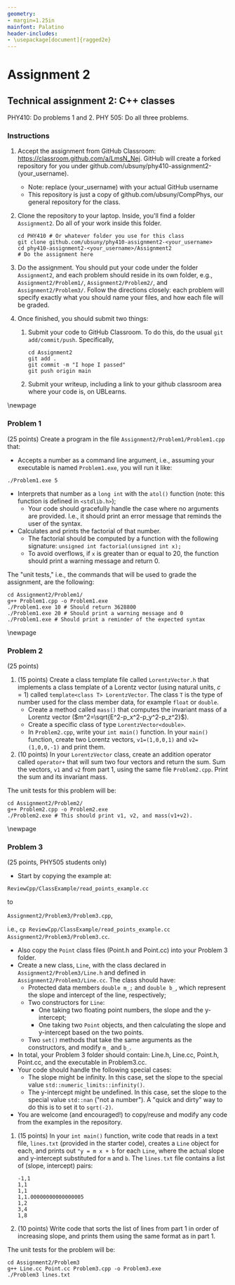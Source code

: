 ```yaml
---
geometry:
- margin=1.25in
mainfont: Palatino
header-includes: 
- \usepackage[document]{ragged2e}
---
```


# Assignment 2 
## Technical assignment 2: C++ classes

PHY410: Do problems 1 and 2.
PHY 505: Do all three problems.

### Instructions
1. Accept the assignment from GitHub Classroom: https://classroom.github.com/a/LmsN_Nej. GitHub will create a forked repository for you under github.com/ubsuny/phy410-assignment2-(your_username).
   - Note: replace (your_username) with your actual GitHub username
   - This repository is just a copy of github.com/ubsuny/CompPhys, our general repository for the class. 
2. Clone the repository to your laptop. Inside, you'll find a folder `Assignment2`. Do all of your work inside this folder.

   ```
   cd PHY410 # Or whatever folder you use for this class
   git clone github.com/ubsuny/phy410-assignment2-<your_username>
   cd phy410-assignment2-<your_username>/Assignment2
   # Do the assignment here
   ```
3. Do the assignment. You should put your code under the folder `Assignment2`, and each problem should reside in its own folder, e.g., `Assignment2/Problem1/`, `Assignment2/Problem2/`, and `Assignment2/Problem3/`. Follow the directions closely: each problem will specify exactly what you should name your files, and how each file will be graded. 
4. Once finished, you should submit two things:
   1. Submit your code to GitHub Classroom. To do this, do the usual `git add/commit/push`. Specifically,

      ```
      cd Assignment2
      git add .
      git commit -m "I hope I passed"
      git push origin main
      ```
   2. Submit your writeup, including a link to your github classroom area where your code is, on UBLearns. 

\newpage

### Problem 1

(25 points) Create a program in the file `Assignment2/Problem1/Problem1.cpp` that:

- Accepts a number as a command line argument, i.e., assuming your executable is named `Problem1.exe`, you will run it like:

```
./Problem1.exe 5
```
- Interprets that number as a `long int` with the `atol()` function (note: this function is defined in `<stdlib.h>`);
   - Your code should gracefully handle the case where no arguments are provided. I.e., it should print an error message that reminds the user of the syntax. 
- Calculates and prints the factorial of that number.
   - The factorial should be computed by a function with the following signature: `unsigned int factorial(unsigned int x);`
   - To avoid overflows, if `x` is greater than or equal to 20, the function should print a warning message and return 0.

The "unit tests," i.e., the commands that will be used to grade the assignment, are the following:

```
cd Assignment2/Problem1/
g++ Problem1.cpp -o Problem1.exe
./Problem1.exe 10 # Should return 3628800
./Problem1.exe 20 # Should print a warning message and 0
./Problem1.exe # Should print a reminder of the expected syntax
```

\newpage

### Problem 2
(25 points)

1. (15 points) Create a class template file called `LorentzVector.h` that implements a class template of a Lorentz vector (using natural units, $c = 1$) called `template<class T> LorentzVector`. The class `T` is the type of number used for the class member data, for example `float` or `double`. 
   - Create a method called `mass()` that computes the invariant mass of a Lorentz vector ($m^2=\sqrt{E^2-p_x^2-p_y^2-p_z^2}$). 
   - Create a specific class of type `LorentzVector<double>`. 
   - In `Problem2.cpp`, write your `int main()` function. In your `main()` function, create two Lorentz vectors, `v1=(1,0,0,1)` and `v2=(1,0,0,-1)` and print them. 
2. (10 points) In your `LorentzVector` class, create an addition operator called `operator+` that will sum two four vectors and return the sum. Sum the vectors, `v1` and `v2` from part 1, using the same file `Problem2.cpp`. Print the sum and its invariant mass. 

The unit tests for this problem will be:
```
cd Assignment2/Problem2/
g++ Problem2.cpp -o Problem2.exe
./Problem2.exe # This should print v1, v2, and mass(v1+v2). 
```

\newpage

### Problem 3
(25 points, PHY505 students only)

- Start by copying the example at:

`ReviewCpp/ClassExample/read_points_example.cc` 

to 

`Assignment2/Problem3/Problem3.cpp`, 

i.e., `cp ReviewCpp/ClassExample/read_points_example.cc Assignment2/Problem3/Problem3.cc`.

- Also copy the `Point` class files (Point.h and Point.cc) into your Problem 3 folder.  
- Create a new class, `Line`, with the class declared in `Assignment2/Problem3/Line.h` and defined in `Assignment2/Problem3/Line.cc`. The class should have:
   - Protected data members `double m_;` and `double b_`, which represent the slope and intercept of the line, respectively; 
   - Two constructors for `Line`:
      - One taking two floating point numbers, the slope and the y-intercept; 
      - One taking two `Point` objects, and then calculating the slope and y-intercept based on the two points.
   - Two `set()` methods that take the same arguments as the constructors, and modify `m_` and `b_`.
- In total, your Problem 3 folder should contain: Line.h, Line.cc, Point.h, Point.cc, and the executable in Problem3.cc.
- Your code should handle the following special cases:
   - The slope might be infinity. In this case, set the slope to the special value `std::numeric_limits::infinity()`. 
   - The y-intercept might be undefined. In this case, set the slope to the special value `std::nan` ("not a number"). A "quick and dirty" way to do this is to set it to `sqrt(-2)`. 
- You are welcome (and encouraged!) to copy/reuse and modify any code from the examples in the repository. 

1. (15 points) In your `int main()` function, write code that reads in a text file, `lines.txt` (provided in the starter code), creates a `Line` object for each, and prints out `"y = m x + b` for each `Line`, where the actual slope and y-intercept substituted for `m` and `b`. The `lines.txt` file contains a list of (slope, intercept) pairs:
   ```
   -1,1
   1,1
   1,1
   1,1.00000000000000005
   1,2
   3,4
   1,8
   ```
2. (10 points) Write code that sorts the list of lines from part 1 in order of increasing slope, and prints them using the same format as in part 1.

The unit tests for the problem will be:
```
cd Assignment2/Problem3
g++ Line.cc Point.cc Problem3.cpp -o Problem3.exe
./Problem3 lines.txt
```
